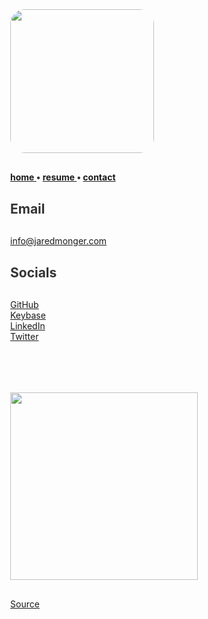 <title>Jared Monger</title>
<style>
  body          { margin:40px; color:#333; }
  code          {background-color: #f8f8f8; padding:5px;}
  li            { margin:5px; }
  p             {margin:30px 0;}
  .img-rounded  {border-radius: 10%;}
</style>

<img class="img-rounded" height="230" src="https://avatars3.githubusercontent.com/u/27711028?v=3&amp;s=460" width="230">

<strong> <a href="{{site.url}}/">  home </a> •  <a href="{{site.url}}/resume">  resume </a> •  <a href="{{site.url}}/contact">  contact </a></strong>
  <br>

Email
-----
[info@jaredmonger.com](mailto:info@jaredmonger.com)

Socials
-------
[GitHub](https://github.com/jaredmo)<br>
[Keybase](https://keybase.io/jmonger)<br>
[LinkedIn](https://www.linkedin.com/in/jaredmonger)<br>
[Twitter](https://twitter.com/jmonger)<br>
<br><br><br>

<img src="https://imgs.xkcd.com/comics/automation.png" height="300" width="300">

[Source](https://xkcd.com/1319/)
